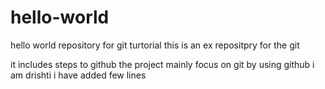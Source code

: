 # hello-world
hello world repository for git turtorial
this is an ex repositpry for the git 

it includes steps to github
the project mainly focus on git by using github
i am drishti
i have added few lines
